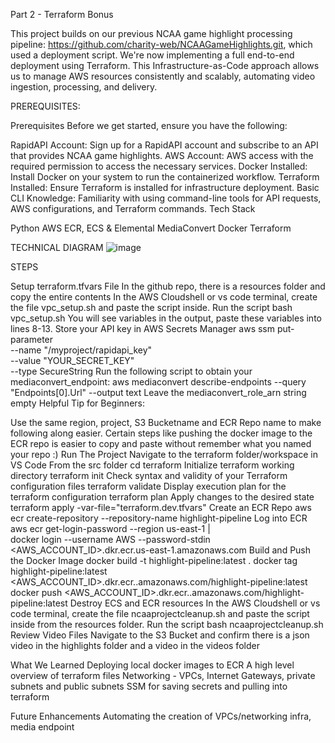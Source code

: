 Part 2 - Terraform Bonus

This project builds on our previous NCAA game highlight processing pipeline: https://github.com/charity-web/NCAAGameHighlights.git, which used a deployment script. We're now implementing a full end-to-end deployment using Terraform. This Infrastructure-as-Code approach allows us to manage AWS resources consistently and scalably, automating video ingestion, processing, and delivery.

PREREQUISITES:

Prerequisites Before we get started, ensure you have the following:

RapidAPI Account: Sign up for a RapidAPI account and subscribe to an API that provides NCAA game highlights.
AWS Account: AWS access with the required permission to access the necessary services.
Docker Installed: Install Docker on your system to run the containerized workflow.
Terraform Installed: Ensure Terraform is installed for infrastructure deployment.
Basic CLI Knowledge: Familiarity with using command-line tools for API requests, AWS configurations, and Terraform commands.
Tech Stack

Python
AWS ECR, ECS & Elemental MediaConvert
Docker
Terraform

TECHNICAL DIAGRAM
![image](https://github.com/user-attachments/assets/33ae1dae-93c0-43a5-a3b9-c2345aefc951)


STEPS

Setup terraform.tfvars File
In the github repo, there is a resources folder and copy the entire contents
In the AWS Cloudshell or vs code terminal, create the file vpc_setup.sh and paste the script inside.
Run the script
bash vpc_setup.sh
You will see variables in the output, paste these variables into lines 8-13.
Store your API key in AWS Secrets Manager
aws ssm put-parameter \
  --name "/myproject/rapidapi_key" \
  --value "YOUR_SECRET_KEY" \
  --type SecureString
Run the following script to obtain your mediaconvert_endpoint:
aws mediaconvert describe-endpoints --query "Endpoints[0].Url" --output text
Leave the mediaconvert_role_arn string empty
Helpful Tip for Beginners:

Use the same region, project, S3 Bucketname and ECR Repo name to make following along easier. Certain steps like pushing the docker image to the ECR repo is easier to copy and paste without remember what you named your repo :)
Run The Project
Navigate to the terraform folder/workspace in VS Code From the src folder
cd terraform
Initialize terraform working directory
terraform init
Check syntax and validity of your Terraform configuration files
terraform validate
Display execution plan for the terraform configuration
terraform plan
Apply changes to the desired state
terraform apply -var-file="terraform.dev.tfvars"
Create an ECR Repo
aws ecr create-repository --repository-name highlight-pipeline
Log into ECR
aws ecr get-login-password --region us-east-1 | \
  docker login --username AWS --password-stdin <AWS_ACCOUNT_ID>.dkr.ecr.us-east-1.amazonaws.com
Build and Push the Docker Image
docker build -t highlight-pipeline:latest .
docker tag highlight-pipeline:latest <AWS_ACCOUNT_ID>.dkr.ecr.<REGION>.amazonaws.com/highlight-pipeline:latest
docker push <AWS_ACCOUNT_ID>.dkr.ecr.<REGION>.amazonaws.com/highlight-pipeline:latest
Destroy ECS and ECR resources
In the AWS Cloudshell or vs code terminal, create the file ncaaprojectcleanup.sh and paste the script inside from the resources folder.
Run the script
bash ncaaprojectcleanup.sh
Review Video Files
Navigate to the S3 Bucket and confirm there is a json video in the highlights folder and a video in the videos folder

What We Learned
Deploying local docker images to ECR
A high level overview of terraform files
Networking - VPCs, Internet Gateways, private subnets and public subnets
SSM for saving secrets and pulling into terraform

Future Enhancements
Automating the creation of VPCs/networking infra, media endpoint
